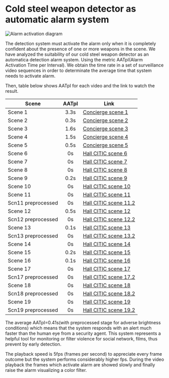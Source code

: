 # Cold steel weapon detector as automatic alarm system

![Alarm activation diagram](https://github.com/alcasla/Automatic-Cold-Steel-Detection-Alarm/blob/master/demo/images/alarmSystemDiagram.jpg)

The detection system must activate the alarm only when it is completely confident about the presence of one or more weapons in the scene.
We have analyzed the suitability of our cold steel weapon detector as an automatica detection alarm system. Using the metric AATpI(Alarm Activation Time per Interval). We obtain the time rate in a set of surveillance video sequences in order to determinate the average time that system needs to activate alarm.

Then, table below shows AATpI for each video and the link to watch the result.

|   Scene	|   AATpI	|   Link	|
|------	|:----:	|------	|
|   Scene 1	|   3.3s	|   [Concierge scene 1](https://www.youtube.com/watch?v=YSeE2EtfjKY)	|
|   Scene 2	|   0.3s	|   [Concierge scene 2](https://www.youtube.com/watch?v=ygbMh5rELk0)	|
|   Scene 3	|   1.6s	|   [Concierge scene 3](https://www.youtube.com/watch?v=TI8oqslYTQo)	|
|   Scene 4	|   1.5s	|   [Concierge scene 4](https://www.youtube.com/watch?v=NHNcmpCxPwc)	|
|   Scene 5	|   0.5s	|   [Concierge scene 5](https://www.youtube.com/watch?v=YY1m_yTaoT0)	|
|   Scene 6	|   0s	|   [Hall CITIC scene 6](https://www.youtube.com/watch?v=YQG37-qq4OI)	|
|   Scene 7	|   0s	|   [Hall CITIC scene 7](https://www.youtube.com/watch?v=HfcjHBjtTyw)	|
|   Scene 8	|   0s	|   [Hall CITIC scene 8](https://www.youtube.com/watch?v=3OvAIrdFqc0)	|
|   Scene 9	|   0.2s	|   [Hall CITIC scene 9](https://www.youtube.com/watch?v=WPSV1DZx7WM)	|
|   Scene 10	|   0s	|   [Hall CITIC scene 10](https://www.youtube.com/watch?v=4QjZ5kceGYs)	|
|   Scene 11	|   0s	|   [Hall CITIC scene 11](https://www.youtube.com/watch?v=1dNh5w4lXfg)	|
|   Scn11 preprocessed	|   0s	|   [Hall CITIC scene 11.2](https://www.youtube.com/watch?v=_6PS5FCQph8)	|
|   Scene 12	|   0.5s	|   [Hall CITIC scene 12](https://www.youtube.com/watch?v=OUi6FlGDf5I)	|
|   Scn12 preprocessed	|   0s	|   [Hall CITIC scene 12.2](https://www.youtube.com/watch?v=Dl1hSuvnSd4)	|
|   Scene 13	|   0.1s	|   [Hall CITIC scene 13](https://www.youtube.com/watch?v=nJ9-YiKCJhg)	|
|   Scn13 preprocessed	|   0s	|   [Hall CITIC scene 13.2](https://www.youtube.com/watch?v=brboWys1KBQ)	|
|   Scene 14	|   0s	|   [Hall CITIC scene 14](https://www.youtube.com/watch?v=umAXlWMjfrc)	|
|   Scene 15	|   0.2s	|   [Hall CITIC scene 15](https://www.youtube.com/watch?v=vTO5fs7dGVs)	|
|   Scene 16	|   0.1s	|   [Hall CITIC scene 16](https://www.youtube.com/watch?v=bAfWyMw3R_w)	|
|   Scene 17	|   0s	|   [Hall CITIC scene 17](https://www.youtube.com/watch?v=nn_mLm4lYyM)	|
|   Scn17 preprocessed	|   0s	|   [Hall CITIC scene 17.2](https://www.youtube.com/watch?v=_IW0VEogwiQ)	|
|   Scene 18	|   0s	|   [Hall CITIC scene 18](https://www.youtube.com/watch?v=49d_MsExzlU)	|
|   Scn18 preprocessed	|   0s	|   [Hall CITIC scene 18.2](https://www.youtube.com/watch?v=-cHubSL3noQ)	|
|   Scene 19	|   0s	|   [Hall CITIC scene 19](https://www.youtube.com/watch?v=nHki_IfswDQ)	|
|   Scn19 preprocessed	|   0s	|   [Hall CITIC scene 19.2](https://www.youtube.com/watch?v=f-zsOfp1Rag)	|

The average AATpI=0.41s(with preprocessed stage for adverse brightness conditions) which means that the system responds with an alert much faster than the human eye from a security agent. This system represents a helpful tool for monitoring or filter violence for social network, films, thus prevent by early detection.

The playback speed is 5fps (frames per second) to appreciate every frame outcome but the system performs considerably higher fps. During the video playback the frames which activate alarm are showed slowly and finally raise the alarm visualizing a color filter.
